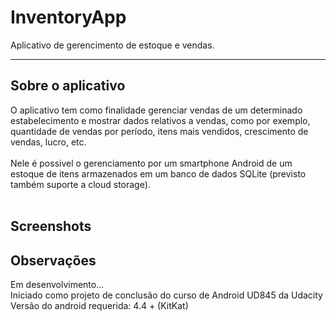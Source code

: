 # InventoryApp
Aplicativo de gerencimento de estoque e vendas.
____
Sobre o aplicativo
---
O aplicativo tem como finalidade gerenciar vendas de um determinado estabelecimento e mostrar dados relativos a vendas, como por exemplo, quantidade de vendas por período, itens mais vendidos, crescimento de vendas, lucro, etc.
<br><br>
Nele é possivel o gerenciamento por um smartphone Android de um estoque de itens armazenados em um banco de dados SQLite (previsto também suporte a cloud storage).
<br><br>

Screenshots
---

Observações
---
Em desenvolvimento...<br>
Iniciado como projeto de conclusão do curso de Android UD845 da Udacity<br>
Versão do android requerida: 4.4 +  (KitKat)
